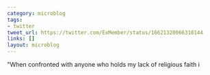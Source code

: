 ```yaml
---
category: microblog
tags:
- twitter
tweet_url: https://twitter.com/ExMember/status/16621320066310144
links: []
layout: microblog
---
```

"When confronted with anyone who holds my lack of religious faith i
